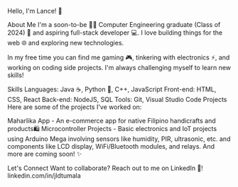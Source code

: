 Hello, I'm Lance! 👋

About Me
I'm a soon-to-be 👨‍🎓 Computer Engineering graduate (Class of 2024) 🎉 and aspiring full-stack developer 💻. I love building things for the web 🌐 and exploring new technologies.

In my free time you can find me gaming 🎮, tinkering with electronics ⚡, and working on coding side projects. I'm always challenging myself to learn new skills!

Skills
Languages: Java ☕, Python 🐍, C++, JavaScript
Front-end: HTML, CSS, React
Back-end: NodeJS, SQL
Tools: Git, Visual Studio Code
Projects
Here are some of the projects I've worked on:

Maharlika App - An e-commerce app for native Filipino handicrafts and products🛍️
Microcontroller Projects - Basic electronics and IoT projects using Arduino Mega involving sensors like humidity, PIR, ultrasonic, etc. and components like LCD display, WiFi/Bluetooth modules, and relays.
And more are coming soon! ✨

Let's Connect
Want to collaborate? Reach out to me on LinkedIn 🤝!
linkedin.com/in/jldtumala
